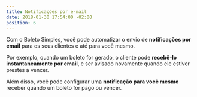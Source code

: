 ```yaml
---
title: Notificações por e-mail
date: 2018-01-30 17:54:00 -02:00
position: 6
---
```


Com o Boleto Simples, você pode automatizar o envio de **notificações por email** para os seus clientes e até para você mesmo.

Por exemplo, quando um boleto for gerado, o cliente pode **recebê-lo instantaneamente por email**, e ser avisado novamente quando ele estiver prestes a vencer.

Além disso, você pode configurar uma **notificação para você mesmo** receber quando um boleto for pago ou vencer.